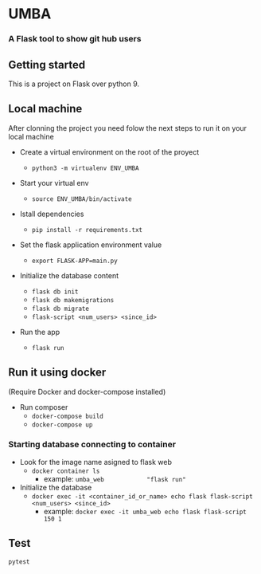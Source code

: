# UMBA
### A Flask tool to show git hub users

## Getting started

This is a project on Flask over python 9. 

## Local machine
After clonning the project you need folow the next steps to run it on your local machine

- Create a virtual environment on the root of the proyect 
  - ```python3 -m virtualenv ENV_UMBA```

- Start your virtual env
  - ```source ENV_UMBA/bin/activate``` 

- Istall dependencies 
  - ```pip install -r requirements.txt ```

- Set the flask application environment value 
  - ```export FLASK-APP=main.py```

- Initialize the database content
  - ```flask db init```
  - ```flask db makemigrations```
  - ```flask db migrate```
  - ```flask-script <num_users> <since_id>```

- Run the app 
  - ```flask run ```

## Run it using docker 
(Require Docker and docker-compose installed)

- Run composer
  - ```docker-compose build```
  - ```docker-compose up ```

### Starting database connecting to container
- Look for the image name asigned to flask web
  - ```docker container ls```
      - example: ``` umba_web            "flask run"  ```
- Initialize the database
  - ```docker exec -it <container_id_or_name> echo flask flask-script <num_users> <since_id>```
    - example: ``` docker exec -it umba_web echo flask flask-script 150 1 ```


## Test 
```pytest``` 
